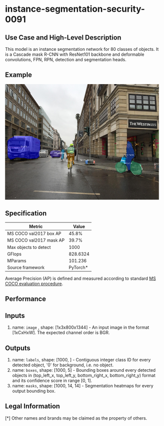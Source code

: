 # instance-segmentation-security-0091

## Use Case and High-Level Description

This model is an instance segmentation network for 80 classes of objects.
It is a Cascade mask R-CNN with ResNet101 backbone and deformable convolutions,
FPN, RPN, detection and segmentation heads.

## Example

![](./instance-segmentation-security-0091.png)

## Specification

| Metric                          | Value                                     |
|---------------------------------|-------------------------------------------|
| MS COCO val2017 box AP          | 45.8%                                     |
| MS COCO val2017 mask AP         | 39.7%                                     |
| Max objects to detect           | 1000                                      |
| GFlops                          | 828.6324                                  |
| MParams                         | 101.236                                   |
| Source framework                | PyTorch\*                                 |

Average Precision (AP) is defined and measured according to standard
[MS COCO evaluation procedure](http://cocodataset.org/#detection-eval).

## Performance

## Inputs

1.	name: `image` , shape: [1x3x800x1344] - An input image in the format
    [1xCxHxW]. The expected channel order is BGR.

## Outputs

1.	name: `labels`, shape: [1000, ] - Contiguous integer class ID for every
    detected object, '0' for background, i.e. no object.
2.	name: `boxes`, shape: [1000, 5] - Bounding boxes around every detected objects
    in (top_left_x, top_left_y, bottom_right_x, bottom_right_y) format and its
    confidence score in range [0, 1].
3.	name: `masks`, shape: [1000, 14, 14] - Segmentation heatmaps for every output
    bounding box.

## Legal Information
[*] Other names and brands may be claimed as the property of others.
